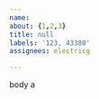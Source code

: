 ```yaml
---         
name:
about: {1,2,3}
title: null
labels: '123, 43380'
assignees: electricg

---         
```


body a
